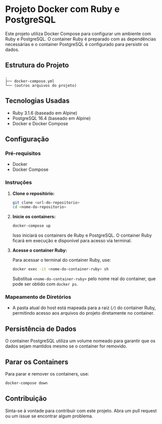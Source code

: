 
# Projeto Docker com Ruby e PostgreSQL

Este projeto utiliza Docker Compose para configurar um ambiente com Ruby e PostgreSQL. O container Ruby é preparado com as dependências necessárias e o container PostgreSQL é configurado para persistir os dados.

## Estrutura do Projeto

```
.
├── docker-compose.yml
└── (outros arquivos do projeto)
```

## Tecnologias Usadas

- Ruby 3.1.6 (baseado em Alpine)
- PostgreSQL 16.4 (baseado em Alpine)
- Docker e Docker Compose

## Configuração

### Pré-requisitos

- Docker
- Docker Compose

### Instruções

1. **Clone o repositório:**

   ```bash
   git clone <url-do-repositorio>
   cd <nome-do-repositorio>
   ```

2. **Inicie os containers:**

   ```bash
   docker-compose up
   ```

   Isso iniciará os containers de Ruby e PostgreSQL. O container Ruby ficará em execução e disponível para acesso via terminal.

3. **Acesse o container Ruby:**

   Para acessar o terminal do container Ruby, use:

   ```bash
   docker exec -it <nome-do-container-ruby> sh
   ```

   Substitua `<nome-do-container-ruby>` pelo nome real do container, que pode ser obtido com `docker ps`.

### Mapeamento de Diretórios

- A pasta atual do host está mapeada para a raiz (`/`) do container Ruby, permitindo acesso aos arquivos do projeto diretamente no container.

## Persistência de Dados

O container PostgreSQL utiliza um volume nomeado para garantir que os dados sejam mantidos mesmo se o container for removido.

## Parar os Containers

Para parar e remover os containers, use:

```bash
docker-compose down
```

## Contribuição

Sinta-se à vontade para contribuir com este projeto. Abra um pull request ou um issue se encontrar algum problema.
